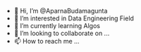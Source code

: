 - 👋 Hi, I’m @AparnaBudamagunta
- 👀 I’m interested in Data Engineering Field
- 🌱 I’m currently learning Algos
- 💞️ I’m looking to collaborate on ...
- 📫 How to reach me ...

<!---
AparnaBudamagunta/AparnaBudamagunta is a ✨ special ✨ repository because its `README.md` (this file) appears on your GitHub profile.
You can click the Preview link to take a look at your changes.
--->
